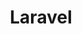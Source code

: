 ---
title: "Laravel"
thumbnail: '/images/categories/Category-Laravel.png'
thumbnailAlt: "Laravel logo"
rangeHaut: false
rangeBas: true
---